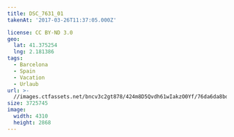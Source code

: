 ```yaml
---
title: DSC_7631_01
takenAt: '2017-03-26T11:37:05.000Z'

license: CC BY-ND 3.0
geo:
  lat: 41.375254
  lng: 2.181386
tags:
  - Barcelona
  - Spain
  - Vacation
  - Urlaub
url: >-
  //images.ctfassets.net/bncv3c2gt878/424m8D5Qvdh61wIakzO0Yf/76da6da8bd9de3a2e0dca664c254c4d0/dsc_7631_01_33235827704_o
size: 3725745
image:
  width: 4310
  height: 2868
---
```

